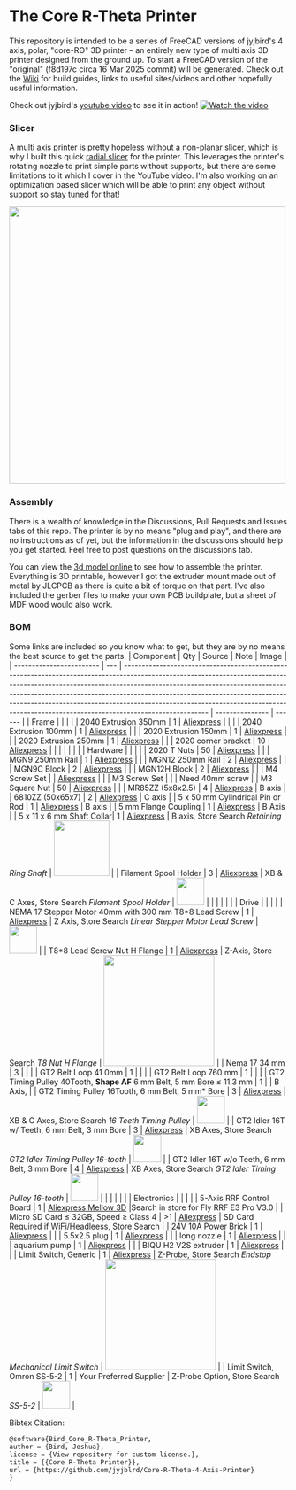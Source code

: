 # The Core R-Theta Printer

This repository is intended to be a series of FreeCAD versions of jyjbird's 4 axis, polar, "core-RΘ" 3D printer – an entirely new type of multi axis 3D printer designed from the ground up. To start a FreeCAD version of the "original" (f8d197c circa 16 Mar 2025 commit) will be generated.  Check out the [Wiki](https://github.com/oldnslow/Core-R-Theta-4-Axis-Printer/wiki) for build guides, links to useful sites/videos and other hopefully useful information. 

Check out jyjbird's [youtube video](https://www.youtube.com/watch?v=VEgwnhLHy3g) to see it in action!
[![Watch the video](https://github.com/user-attachments/assets/1704345d-5ec4-4803-8fbe-49bbeaa76b13)](https://www.youtube.com/watch?v=VEgwnhLHy3g)


### Slicer
A multi axis printer is pretty hopeless without a non-planar slicer, which is why I built this quick [radial slicer](https://github.com/jyjblrd/Radial_Non_Planar_Slicer) for the printer. This leverages the printer's rotating nozzle to print simple parts without supports, but there are some limitations to it which I cover in the YouTube video. I'm also working on an optimization based slicer which will be able to print any object without support so stay tuned for that!

<img src="https://github.com/user-attachments/assets/190a966d-61a4-4c94-bd4a-7c1860c525db" width="500" />

### Assembly
There is a wealth of knowledge in the Discussions, Pull Requests and Issues tabs of this repo. The printer is by no means "plug and play", and there are no instructions as of yet, but the information in the discussions should help you get started. Feel free to post questions on the discussions tab.

You can view the [3d model online](https://viewer.autodesk.com/id/dXJuOmFkc2sub2JqZWN0czpvcy5vYmplY3Q6YTM2MHZpZXdlci1wcm90ZWN0ZWQvdDE3NDM1MjM1ODlfN2I3YjNkNzYtYTQ2NC00Y2YzLTgxZDYtYjk0MGJjMjlhMTJmLmYzZA?sheetId=eyJ0eXBlIjoiRGVzaWduIiwiYXNzZXQiOiJmOWE5MWRhYS0yMTc3LTQ2NTMtOTE1NC05ZmQ5YTM4ODhkMTkifQ) to see how to assemble the printer. Everything is 3D printable, however I got the extruder mount made out of metal by JLCPCB as there is quite a bit of torque on that part. I've also included the gerber files to make your own PCB buildplate, but a sheet of MDF wood would also work.


### BOM
Some links are included so you know what to get, but they are by no means the best source to get the parts.
| Component                   | Qty | Source                | Note            | Image |
| ------------------------ | --- | ------------------------------------------------------------------------------------------------------------------------------------------------------------------------------------------------------------------------------------------------------------------------------------------------------------------------------------------------------------------------------------------------------------------------------ | --------------- | ------ |
| Frame                    |     |                                                                                                                                                                                                                                                                                                                                                                                                                                |                 |
| 2040 Extrusion 350mm     | 1   | [Aliexpress](https://www.aliexpress.us/item/1005005037443914.html?pdp_npi=4%40dis%21USD%21US%20%244.70%21US%20%242.87%21%21%214.70%212.87%21%402101585f17218160977374631e6f09%2112000031411902085%21sh%21HK%213408833611%21X&spm=a2g0o.store_pc_allItems_or_groupList.new_all_items_2007532827729.1005005037443914&gatewayAdapt=glo2usa)      |   |     |
| 2040 Extrusion 100mm     | 1   | [Aliexpress](https://www.aliexpress.us/item/1005005037443914.html?pdp_npi=4%40dis%21USD%21US%20%244.70%21US%20%242.87%21%21%214.70%212.87%21%402101585f17218160977374631e6f09%2112000031411902085%21sh%21HK%213408833611%21X&spm=a2g0o.store_pc_allItems_or_groupList.new_all_items_2007532827729.1005005037443914&gatewayAdapt=glo2usa)                                                                                             |                 |
| 2020 Extrusion 150mm     | 1   | [Aliexpress](https://www.aliexpress.us/item/1005005037443914.html?pdp_npi=4%40dis%21USD%21US%20%244.70%21US%20%242.87%21%21%214.70%212.87%21%402101585f17218160977374631e6f09%2112000031411902085%21sh%21HK%213408833611%21X&spm=a2g0o.store_pc_allItems_or_groupList.new_all_items_2007532827729.1005005037443914&gatewayAdapt=glo2usa)                                                                                             |                 |
| 2020 Extrusion 250mm     | 1   | [Aliexpress](https://www.aliexpress.us/item/1005005037443914.html?pdp_npi=4%40dis%21USD%21US%20%244.70%21US%20%242.87%21%21%214.70%212.87%21%402101585f17218160977374631e6f09%2112000031411902085%21sh%21HK%213408833611%21X&spm=a2g0o.store_pc_allItems_or_groupList.new_all_items_2007532827729.1005005037443914&gatewayAdapt=glo2usa)                                                                                             |                 |
| 2020 corner bracket      | 10  | [Aliexpress](https://www.aliexpress.us/item/1005002883833150.html?pdp_npi=4%40dis%21USD%21US%20%248.00%21US%20%245.36%21%21%218.00%215.36%21%402101585f17218162290038619e6f09%2112000022608302408%21sh%21HK%213408833611%21X&spm=a2g0o.store_pc_allItems_or_groupList.new_all_items_2007532827729.1005002883833150&gatewayAdapt=glo2usa)                                                                                             |                 |
|                          |     |                                                                                                                                                                                                                                                                                                                                                                                                                                |                 |
| Hardware                 |     |                                                                                                                                                                                                                                                                                                                                                                                                                                |                 |
| 2020 T Nuts              | 50  | [Aliexpress](https://aliexpress.us/item/1005003023734101.html?pdp_npi=4%40dis%21USD%21US%20%243.50%21US%20%242.27%21%21%213.50%212.27%21%402101585f17218164046887395e6f09%2112000023289976894%21sh%21HK%213408833611%21X&spm=a2g0o.store_pc_allItems_or_groupList.new_all_items_2007532827729.1005003023734101&gatewayAdapt=glo2usa)                                                                                                 |                 |
| MGN9 250mm Rail          | 1   | [Aliexpress](https://www.aliexpress.us/item/1005004908405311.html?spm=a2g0o.detail.0.0.3bb48SF18SF1v1&mp=1&gatewayAdapt=glo2usa)                                                                                                                                                                                                                                                                                                     |                 |
| MGN12 250mm Rail         | 2   | [Aliexpress](https://www.aliexpress.us/item/1005004908405311.html?spm=a2g0o.detail.0.0.3bb48SF18SF1v1&mp=1&gatewayAdapt=glo2usa)                                                                                                                                                                                                                                                                                                     |                 |
| MGN9C Block              | 2   | [Aliexpress](https://www.aliexpress.us/item/1005004908405311.html?spm=a2g0o.detail.0.0.3bb48SF18SF1v1&mp=1&gatewayAdapt=glo2usa)                                                                                                                                                                                                                                                                                                     |                 |
| MGN12H Block             | 2   | [Aliexpress](https://www.aliexpress.us/item/1005004908405311.html?spm=a2g0o.detail.0.0.3bb48SF18SF1v1&mp=1&gatewayAdapt=glo2usa)                                                                                                                                                                                                                                                                                                     |                 |
| M4 Screw Set             |     | [Aliexpress](https://www.aliexpress.us/item/1005002109863123.html?spm=a2g0o.productlist.main.17.7fe82c812tBHeu&algo_pvid=9b3adcc2-eaa7-49f5-827b-65c76ebec4ab&algo_exp_id=9b3adcc2-eaa7-49f5-827b-65c76ebec4ab-8&pdp_npi=4%40dis%21USD%2114.98%218.24%21%21%2114.98%218.24%21%402101364217218106530737554e0d29%2112000018775202479%21sea%21HK%213408833611%21&curPageLogUid=3mmH5TGniEUf&utparam-url=scene%3Asearch%7Cquery_from%3A) |                 |
| M3 Screw Set             |     |                                                                                                                                                                                                                                                                                                                                                                                                                                | Need 40mm screw |
| M3 Square Nut            | 50  | [Aliexpress](https://www.aliexpress.us/item/1005001612157787.html?spm=a2g0o.productlist.main.1.5d017e8aeZHkcO&algo_pvid=3c10a105-0205-4d35-910a-e991c6a990df&algo_exp_id=3c10a105-0205-4d35-910a-e991c6a990df-0&pdp_npi=4%40dis%21USD%212.68%212.28%21%21%212.68%212.28%21%402102f6cb17218121155956718ec6aa%2112000028150283667%21sea%21HK%213408833611%21&curPageLogUid=DIoZCeJsWn29&utparam-url=scene%3Asearch%7Cquery_from%3A)    |                 |
| MR85ZZ (5x8x2.5)         | 4   | [Aliexpress](https://www.aliexpress.us/item/1005002702288640.html?pdp_npi=4%40dis%21USD%21US%20%248.00%21US%20%245.20%21%21%218.00%215.20%21%402101585f17218166743287595e6f09%2112000021776689177%21sh%21HK%213408833611%21X&spm=a2g0o.store_pc_allItems_or_groupList.new_all_items_2007532827729.1005002702288640&gatewayAdapt=glo2usa)                                                                                             | B axis          |
| 6810ZZ (50x65x7)         | 2   | [Aliexpress](https://www.aliexpress.us/item/32862403898.html?spm=a2g0o.productlist.main.3.28051f017e5Tbz&algo_pvid=e4d6ce69-5943-4ac6-adf3-921e6b8d509a&algo_exp_id=e4d6ce69-5943-4ac6-adf3-921e6b8d509a-1&pdp_npi=4%40dis%21USD%215.39%214.31%21%21%215.39%214.31%21%402140e84617218120288452517e1693%2165529151447%21sea%21HK%213408833611%21X&curPageLogUid=G0ytiQ8Lm1Mz&utparam-url=scene%3Asearch%7Cquery_from%3A)   | C axis          |
| 5 x 50 mm Cylindrical Pin or Rod  |   1 | [Aliexpress](https://www.aliexpress.com/store/912228060)                                                                                                                                                                                                                                                                                                                                | B axis          |
| 5 mm Flange Coupling      |  1  | [Aliexpress](https://www.aliexpress.com/store/1100176438)                                                                                                                                      | B Axis          |
| 5 x 11 x 6 mm Shaft Collar| 1   | [Aliexpress](https://jznb.aliexpress.com/store/3204060)                                                                                                                                       | B axis, Store Search _Retaining Ring Shaft_          |  <img src="https://github.com/user-attachments/assets/f77c4d62-6e12-4d86-bd95-e527fed0cb60" width="100" /> |
| Filament Spool Holder | 3   | [Aliexpress](https://www.aliexpress.com/store/1504095)  | XB & C Axes, Store Search _Filament Spool Holder_  | <img src="https://github.com/user-attachments/assets/fd398af1-22c9-48f0-a3a2-985825bead7b" height="50" /> |
|                          |     |                                                                                                                                                                                                                                                                                                                                                                                                                                |                 |
| Drive                    |     |                                                                                                                                                                                                                                                                                                                                                                                                                                |                 |
| NEMA 17 Stepper Motor 40mm with 300 mm T8\*8 Lead Screw | 1   | [Aliexpress](https://www.aliexpress.com/store/1102798183)                                                                                                      | Z Axis, Store Search _Linear Stepper Motor Lead Screw_        | <img src="https://github.com/user-attachments/assets/87428fc8-61f8-48b9-8c7b-6b4d47af8f6d" height="50" />   |
| T8\*8 Lead Screw Nut H Flange     | 1   | [Aliexpress](https://kingroon.vi.aliexpress.com/store/1905393)                                                                                                                        | Z-Axis, Store Search _T8 Nut H Flange_ |  <img src="https://github.com/user-attachments/assets/c6224860-6942-4d0b-beca-4c21eba4d009" width="200" /> |
| Nema 17 34 mm             | 3   |                                                                                                                                                                                                                                                                                                                                                                                                                                |                 |
| GT2 Belt Loop 41 0mm      | 1   |                                                                                                                                                                                                                                                                                                                                                                                                                                |                 |
| GT2 Belt Loop 760 mm      | 1   |                                                                                                                                                                                                                                                                                                                                                                                                                                |                 |
| GT2 Timing Pulley 40Tooth, __Shape AF__ 6 mm Belt, 5 mm Bore &le; 11.3 mm         | 1   |                  | B Axis,                 |
| GT2 Timing Pulley 16Tooth, 6 mm Belt, 5 mm\* Bore | 3   | [Aliexpress](https://www.aliexpress.com/store/1504095)  | XB & C Axes, Store Search _16 Teeth Timing Pulley_  | <img src="https://github.com/user-attachments/assets/e476de4b-2302-429d-96c9-0b19b1837044" height="50" /> |
| GT2 Idler 16T w/ Teeth, 6 mm Belt, 3 mm Bore | 3   | [Aliexpress](https://www.aliexpress.com/store/1504095)  | XB Axes, Store Search _GT2 Idler Timing Pulley 16-tooth_  | <img src="https://github.com/user-attachments/assets/972644ee-0dde-4d10-a3d1-3bec7d6fa6b0" height="50" /> |
| GT2 Idler 16T w/o Teeth, 6 mm Belt, 3 mm Bore | 4   | [Aliexpress](https://www.aliexpress.com/store/1504095)  | XB Axes, Store Search _GT2 Idler Timing Pulley 16-tooth_  | <img src="https://github.com/user-attachments/assets/49cfac4f-92e0-44a5-8d57-15ae88b41d19" height="50" /> |
|                          |     |                                                                                                                                                                                                                                                                                                                                                                                                                                |                 |
| Electronics              |     |                                                                                                                                                                                                                                                                                                                                                                                                                                |                 |
| 5-Axis RRF Control Board | 1   | [Aliexpress Mellow 3D](https://mellow.aliexpress.com/store/1531088)                                                                                                                                           |Search in store for Fly RRF E3 Pro V3.0 |
| Micro SD Card &le; 32GB, Speed &ge; Class 4 | >1 | [Aliexpress](https://www.aliexpress.com/store/2393021)                                                                                                                                           | SD Card Required if WiFi/Headleess, Store Search  |
| 24V 10A Power Brick      | 1   | [Aliexpress](https://www.aliexpress.us/item/1005003088055215.html?spm=a2g0o.productlist.main.1.274c1017SLo2cI&algo_pvid=fc15f3c2-4225-43e2-b9f1-1ec7c4a5bb77&algo_exp_id=fc15f3c2-4225-43e2-b9f1-1ec7c4a5bb77-0&pdp_npi=4%40dis%21USD%217.80%214.68%21%21%217.80%214.68%21%402102f64217218109525782817ef4f1%2112000024005691633%21sea%21HK%213408833611%21X&curPageLogUid=nAQanWwxCNH1&utparam-url=scene%3Asearch%7Cquery_from%3A)   |                 |
| 5.5x2.5 plug             | 1   | [Aliexpress](https://www.aliexpress.us/item/33034810979.html?spm=a2g0o.productlist.main.15.74b863c0UZ5tpX&algo_pvid=a17ee02e-b212-4259-a89a-ef6d215554bc&algo_exp_id=a17ee02e-b212-4259-a89a-ef6d215554bc-7&pdp_npi=4%40dis%21USD%212.00%211.76%21%21%212.00%211.76%21%402101584517218110655627764e3a68%2112000037068940694%21sea%21HK%213408833611%21&curPageLogUid=KXHREOg0VjR1&utparam-url=scene%3Asearch%7Cquery_from%3A)        |                 |
| long nozzle              | 1   | [Aliexpress](https://www.aliexpress.com/item/1005007437644929.html?spm=a2g0o.order_list.order_list_main.39.6df81802pwJpHi)                                                                                                                                                                                                                                                                                                           |                 |
| aquarium pump            | 1   | [Aliexpress](https://aliexpress.com/item/1005005987431203.html?spm=a2g0o.order_list.order_list_main.219.6df81802pwJpHi)                                                                                                                                                                                                                                                                                                              |                 |
| BIQU H2 V2S extruder     | 1   | [Aliexpress](https://www.aliexpress.com/item/1005002027842161.html?spm=a2g0o.order_list.order_list_main.274.6df81802pwJpHi)                                                                     |                         |
| Limit Switch, Generic     | 1   | [Aliexpress](https://kingroon.vi.aliexpress.com/store/1905393)  | Z-Probe, Store Search _Endstop Mechanical Limit Switch_  |   <img src="https://github.com/user-attachments/assets/88fb8c9b-2b97-4d1b-970b-c2dc420d3d8c" width="200" />  |
| Limit Switch, Omron SS-5-2    | 1   | Your Preferred Supplier        | Z-Probe Option, Store Search _SS-5-2_                 |   <img src="https://github.com/user-attachments/assets/36bc0450-4bd0-44f5-bc93-42b1ec020a4b" height="50" />  |

Bibtex Citation:
```
@software{Bird_Core_R-Theta_Printer,
author = {Bird, Joshua},
license = {View repository for custom license.},
title = {{Core R-Theta Printer}},
url = {https://github.com/jyjblrd/Core-R-Theta-4-Axis-Printer}
}
```
